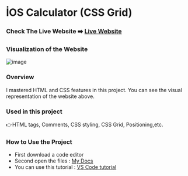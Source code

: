 # İOS Calculator (CSS Grid)

### Check The Live Website ➡️ [Live Website](https://sekunev.github.io/Projects/20_Checkout-form/)


### Visualization of the Website
![image](https://user-images.githubusercontent.com/101554737/188273121-c77592e9-da78-445b-8908-6676ea1cb6f2.png)


### Overview
I mastered HTML and CSS features in this project. You can see the visual representation of the website above.

### Used in this project
👉HTML tags, Comments, CSS styling, CSS Grid, Positioning,etc.

### How to Use the Project
+ First download a code editor
+ Second open the files : [My Docs](https://github.com/Sekunev/Projects/tree/main/20_Checkout-form)
+ You can use this tutorial : [VS Code tutorial](https://www.youtube.com/watch?v=fJEbVCrEMSE)


